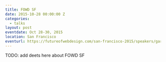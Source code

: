 ```yaml
---
title: FOWD SF
date: 2015-10-28 00:00:00 Z
categories:
  - talks
layout: post
eventdate: Oct 28-30, 2015
location: San Francisco
eventurl: https://futureofwebdesign.com/san-francisco-2015/speakers/garth-braithwaite
---
```


TODO: add deets here about FOWD SF
